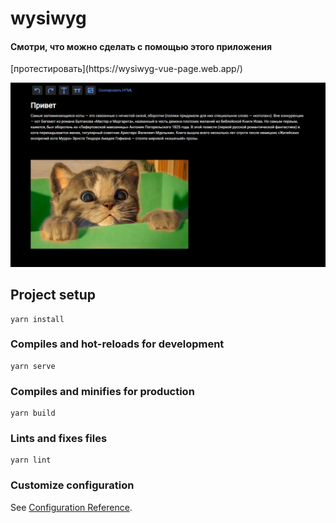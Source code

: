 # wysiwyg

<h4>Смотри, что можно сделать с помощью этого приложения</h4>
[протестировать](https://wysiwyg-vue-page.web.app/)


![wysiwyg](./src/assets/README.md/screen1.jpg)

## Project setup

```
yarn install
```

### Compiles and hot-reloads for development

```
yarn serve
```

### Compiles and minifies for production

```
yarn build
```

### Lints and fixes files

```
yarn lint
```

### Customize configuration

See [Configuration Reference](https://cli.vuejs.org/config/).
